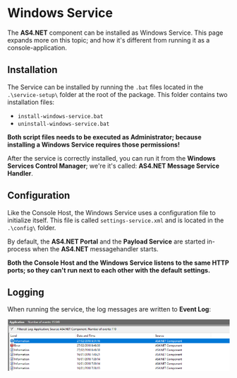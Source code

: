 # Windows Service

The <b>AS4.NET</b> component can be installed as Windows Service. This page expands more on this topic; and how it's different from running it as a console-application.

## Installation

The Service can be installed by running the `.bat` files located in the `.\service-setup\` folder at the root of the package.
This folder contains two installation files:

* `install-windows-service.bat`
* `uninstall-windows-service.bat`

**Both script files needs to be executed as Administrator; because installing a Windows Service requires those permissions!**

After the service is correctly installed, you can run it from the **Windows Services Control Manager**; we're it's called: **<b>AS4.NET</b> Message Service Handler**.

## Configuration

Like the Console Host, the Windows Service uses a configuration file to initialize itself. This file is called `settings-service.xml` and is located in the `.\config\` folder.

By default, the **<b>AS4.NET</b> Portal** and the **Payload Service** are started in-process when the <b>AS4.NET</b> messagehandler starts.

**Both the Console Host and the Windows Service listens to the same HTTP ports; so they can't run next to each other with the default settings.**

## Logging

When running the service, the log messages are written to **Event Log**:

![img](images/eventlog.png)